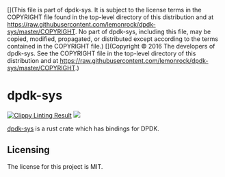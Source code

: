 [](This file is part of dpdk-sys. It is subject to the license terms in the COPYRIGHT file found in the top-level directory of this distribution and at https://raw.githubusercontent.com/lemonrock/dpdk-sys/master/COPYRIGHT. No part of dpdk-sys, including this file, may be copied, modified, propagated, or distributed except according to the terms contained in the COPYRIGHT file.)
[](Copyright © 2016 The developers of dpdk-sys. See the COPYRIGHT file in the top-level directory of this distribution and at https://raw.githubusercontent.com/lemonrock/dpdk-sys/master/COPYRIGHT.)

# dpdk-sys

[![Clippy Linting Result](https://clippy.bashy.io/github/lemonrock/dpdk-sys/master/badge.svg?style=plastic)](https://clippy.bashy.io/github/lemonrock/dpdk-sys/master/log) [![](https://img.shields.io/badge/Code%20Style-rustfmt-brightgreen.svg?style=plastic)](https://github.com/rust-lang-nursery/rustfmt#configuring-rustfmt)

[dpdk-sys] is a rust crate which has bindings for DPDK.


## Licensing

The license for this project is MIT.

[dpdk-sys]: https://github.com/lemonrock/dpdk-sys "dpdk-sys GitHub page"
